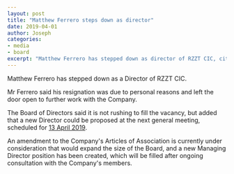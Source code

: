 ```yaml
---
layout: post
title: "Matthew Ferrero steps down as director"
date: 2019-04-01
author: Joseph
categories:
- media
- board
excerpt: "Matthew Ferrero has stepped down as director of RZZT CIC, citing personal reasons."
---
```


Matthew Ferrero has stepped down as a Director of RZZT CIC.

Mr Ferrero said his resignation was due to personal reasons and left the door open to further work with the Company.

The Board of Directors said it is not rushing to fill the vacancy, but added that a new Director could be proposed at the next general meeting, scheduled for [13 April 2019](https://rzzt.io/announcement/general%20meeting/2019/03/29/general-meeting.html).

An amendment to the Company's Articles of Association is currently under consideration that would expand the size of the Board, and a new Managing Director position has been created, which will be filled after ongoing consultation with the Company's members.
